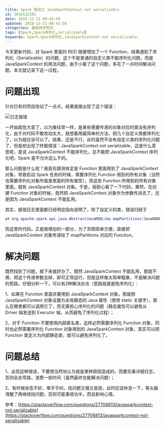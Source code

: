 ```yaml
---
title: Spark 错误之 JavaSparkContext not serializable
id: 2018122101
date: 2018-12-21 00:43:50
updated: 2018-12-21 00:43:50
categories: 基础技术知识
tags: [Spark,Spark序列化,serializable]
keywords: Spark,Spark序列化,JavaSparkContext not serializable,
---
```



今天更新代码，对 Spark 里面的 RDD 随便增加了一个 Function，结果遇到了序列化（Serializable）的问题，这个不是普通的自定义类不能序列化问题，而是 JavaSparkContext 的用法问题，由于小看了这个问题，多花了一点时间解决问题，本文就记录下这一过程。


<!-- more -->


# 问题出现


针对已有的项目改动了一点点，结果直接出现了这个错误：

![日志报错](https://ws1.sinaimg.cn/large/b7f2e3a3gy1fydoetmx57j21gx0hjgph.jpg "日志报错")

一开始疏忽大意了，以为像往常一样，是某些需要传递的对象对应的类没有序列化，由于对代码不敢改动太大，就想着用最简单的方法，把几个自定义类都序列化了，以为就应该可以了。结果，还是不行，此时虽然不会有自定义类的序列化问题了，但是却出现了终极错误：JavaSparkContext not serializable，这是什么意思呢，是说 JavaSparkContext 不能序列化，总不能把 JavaSparkContext 序列化吧，Spark 是不允许这么干的。

那么问题是什么呢？我首先猜测肯定是 Function 里面用到了 JavaSparkContext 对象，导致启动 Spark 任务的时候，需要序列化 Function 用到的所有对象（当然也需要序列化对象所属类里面的所有属性），而这些 Function 所用到的所有对象里面，就有 JavaSparkContext 对象。于是，我耐心看了一下代码，果然，在创建 Function 对象的时候，竟然把 JavaSparkContext 对象作为参数传进去了，还是因为 JavaSparkContext 不能乱用。

其实，报错日志里面都已经明显指向说明了，除了自定义的类，错误归结于
```java
at org.apache.spark.api.java.AbstractJavaRDDLike.mapPartitions(JavaRDDLike.scala:46)
```
而这里的代码，正是我增加的一部分，为了贪图简单方便，直接把 JavaSparkContext 对象传递给了 mapPartitions 对应的 Function。


# 解决问题


既然找到了问题，接下来就好办了。既然 JavaSparkContext 不能乱用，那就不用，把这个传递参数去掉，即可正常运行，但是这样做太简单粗暴，不是解决问题的思路。仔细分析一下，可以有2种解决办法（思路就是避免序列化）：

1、如果在 Function 里面非要用到 JavaSparkContext 对象，那就把 JavaSparkContext 对象设置为全局静态的 Java 属性（使用 static 关键字），那么在哪里都可以调用它了，而无需担心序列化的问题（静态属性可以避免从 Driver 端发送到 Executor 端，从而避免了序列化过程）；

2、对于 Function 不要使用内部匿名类，这样必然需要序列化 Function 对象，同时也必然需要序列化 Function 对象用到的 JavaSparkContext 对象，其实可以把 Function 类定义为内部静态类，就可以避免序列化了。


# 问题总结


1、出现这种错误，不要想当然地认为就是某种原因造成的，而要先看详细日志，否则会走弯路，浪费一些时间（虽然最终也能解决问题）；

2、有时候状态不好，晕乎乎的，找问题又慢又低效，此时应该休息一下，等头脑清醒了再继续找问题，否则可能事倍功半，而且影响心情。

参考：[https://stackoverflow.com/questions/27706813/javasparkcontext-not-serializable](https://stackoverflow.com/questions/27706813/javasparkcontext-not-serializable)

